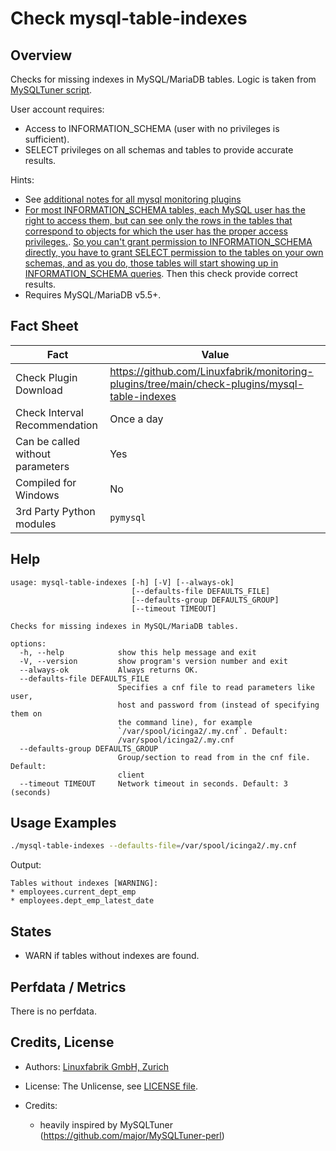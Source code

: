 # Check mysql-table-indexes

## Overview

Checks for missing indexes in MySQL/MariaDB tables. Logic is taken from [MySQLTuner script](https://github.com/major/MySQLTuner-perl).

User account requires:

* Access to INFORMATION_SCHEMA (user with no privileges is sufficient).
* SELECT privileges on all schemas and tables to provide accurate results.

Hints:

* See [additional notes for all mysql monitoring plugins](https://github.com/Linuxfabrik/monitoring-plugins/blob/main/PLUGINS-MYSQL.md)
* [For most INFORMATION_SCHEMA tables, each MySQL user has the right to access them, but can see only the rows in the tables that correspond to objects for which the user has the proper access privileges.](https://dev.mysql.com/doc/refman/5.7/en/information-schema-introduction.html#information-schema-privileges). [So you can't grant permission to INFORMATION_SCHEMA directly, you have to grant SELECT permission to the tables on your own schemas, and as you do, those tables will start showing up in INFORMATION_SCHEMA queries](https://stackoverflow.com/questions/60499772/cannot-grant-mysql-user-access-to-information-schema-database). Then this check provide correct results.
* Requires MySQL/MariaDB v5.5+.


## Fact Sheet

| Fact | Value |
|----|----|
| Check Plugin Download                 | <https://github.com/Linuxfabrik/monitoring-plugins/tree/main/check-plugins/mysql-table-indexes> |
| Check Interval Recommendation         | Once a day |
| Can be called without parameters      | Yes |
| Compiled for Windows                  | No |
| 3rd Party Python modules              | `pymysql` |


## Help

```text
usage: mysql-table-indexes [-h] [-V] [--always-ok]
                           [--defaults-file DEFAULTS_FILE]
                           [--defaults-group DEFAULTS_GROUP]
                           [--timeout TIMEOUT]

Checks for missing indexes in MySQL/MariaDB tables.

options:
  -h, --help            show this help message and exit
  -V, --version         show program's version number and exit
  --always-ok           Always returns OK.
  --defaults-file DEFAULTS_FILE
                        Specifies a cnf file to read parameters like user,
                        host and password from (instead of specifying them on
                        the command line), for example
                        `/var/spool/icinga2/.my.cnf`. Default:
                        /var/spool/icinga2/.my.cnf
  --defaults-group DEFAULTS_GROUP
                        Group/section to read from in the cnf file. Default:
                        client
  --timeout TIMEOUT     Network timeout in seconds. Default: 3 (seconds)
```


## Usage Examples

```bash
./mysql-table-indexes --defaults-file=/var/spool/icinga2/.my.cnf
```

Output:

```text
Tables without indexes [WARNING]:
* employees.current_dept_emp
* employees.dept_emp_latest_date
```


## States

* WARN if tables without indexes are found.


## Perfdata / Metrics

There is no perfdata.


## Credits, License

* Authors: [Linuxfabrik GmbH, Zurich](https://www.linuxfabrik.ch)

* License: The Unlicense, see [LICENSE file](https://unlicense.org/).

* Credits:

    * heavily inspired by MySQLTuner (<https://github.com/major/MySQLTuner-perl>)
